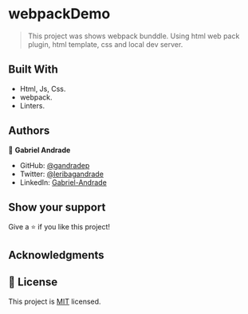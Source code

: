 # webpackDemo

> This project was shows webpack bunddle. Using html web pack plugin, html template, css and local dev server.


## Built With

- Html, Js, Css.
- webpack.
- Linters.

## Authors

👤 **Gabriel Andrade**

- GitHub: [@gandradep](https://github.com/gandradep)
- Twitter: [@leribagandrade](https://twitter.com/leribagandrade)
- LinkedIn: [Gabriel-Andrade](https://www.linkedin.com/in/gabriel-andrade-silla-turca/)


## Show your support

Give a ⭐️ if you like this project!

## Acknowledgments


## 📝 License

This project is [MIT](./LICENSE) licensed.
